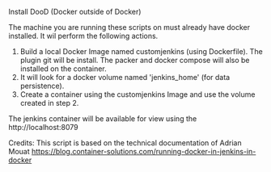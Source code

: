 Install DooD (Docker outside of Docker)

The machine you are running these scripts on must already have docker installed.
It wil perform the following actions.

1. Build a local Docker Image named customjenkins (using Dockerfile). The plugin git will be install. The packer and docker compose will also be installed on the container.
2. It will look for a docker volume named 'jenkins_home' (for data persistence).
3. Create a container using the customjenkins Image and use the volume created in step 2.

The jenkins container will be available for view using the http://localhost:8079

Credits: This script is based on the technical documentation of Adrian Mouat
https://blog.container-solutions.com/running-docker-in-jenkins-in-docker